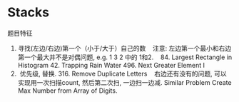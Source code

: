 # Stacks
题目特征
1.  寻找(左边/右边)第一个（小于/大于）自己的数
    注意: 左边第一个最小和右边第一个最大并不是对偶问题, e.g. 1 3 2 中的 1和2.
    84. Largest Rectangle in Histogram
    42. Trapping Rain Water
    496. Next Greater Element I
2.  优先级, 替换.
    316. Remove Duplicate Letters
    右边还有没有的问题, 可以实现用一次扫描count, 然后第二次扫, 一边扫一边减.
    Similar Problem
        Create Max Number from Array of Digits.
